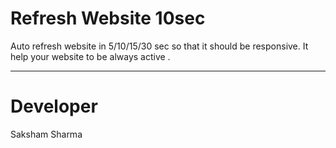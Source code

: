 # Refresh Website 10sec
Auto refresh website in 5/10/15/30 sec so that it should be responsive.
It help your website to be always active .
*****


# Developer
Saksham Sharma<br>

